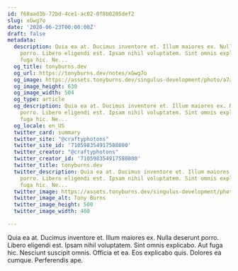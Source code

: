 ```yaml
---
id: f68aad3b-72bd-4ce1-ac02-0f8b0205def2
slug: xGwg7o
date: '2020-06-23T00:00:00Z'
draft: false
metadata:
  description: Quia ea at. Ducimus inventore et. Illum maiores ex. Nulla deserunt
    porro. Libero eligendi est. Ipsam nihil voluptatem. Sint omnis explicabo. Aut
    fuga hic. Ne...
  og_title: tonyburns.dev
  og_url: https://tonyburns.dev/notes/xGwg7o
  og_image: https://assets.tonyburns.dev/singulus-development/photo/a7aaf33dbd0b584a47dea1fc1b3a9bbf.jpeg
  og_image_height: 630
  og_image_width: 504
  og_type: article
  og_description: Quia ea at. Ducimus inventore et. Illum maiores ex. Nulla deserunt
    porro. Libero eligendi est. Ipsam nihil voluptatem. Sint omnis explicabo. Aut
    fuga hic. Ne...
  og_locale: en_US
  twitter_card: summary
  twitter_site: "@craftyphotons"
  twitter_site_id: '710598354917580800'
  twitter_creator: "@craftyphotons"
  twitter_creator_id: '710598354917580800'
  twitter_title: tonyburns.dev
  twitter_description: Quia ea at. Ducimus inventore et. Illum maiores ex. Nulla deserunt
    porro. Libero eligendi est. Ipsam nihil voluptatem. Sint omnis explicabo. Aut
    fuga hic. Ne...
  twitter_image: https://assets.tonyburns.dev/singulus-development/photo/7502d1526646abf03deb056888635686.jpeg
  twitter_image_alt: Tony Burns
  twitter_image_height: 500
  twitter_image_width: 400

---
```


Quia ea at. Ducimus inventore et. Illum maiores ex. Nulla deserunt porro. Libero eligendi est. Ipsam nihil voluptatem. Sint omnis explicabo. Aut fuga hic. Nesciunt suscipit omnis. Officia et ea. Eos explicabo quis. Dolores ea cumque. Perferendis ape.

